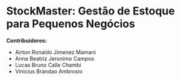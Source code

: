 # StockMaster: Gestão de Estoque para Pequenos Negócios
**Contribuidores:**

<ul>
    <li>Airton Ronaldo Jimenez Mamani</li>
    <li>Anna Beatriz Jeronimo Campos</li>
    <li>Lucas Bruno Calle Chambi</li>
    <li>Vinicius Brandao Ambrosio</li> 
</ul>